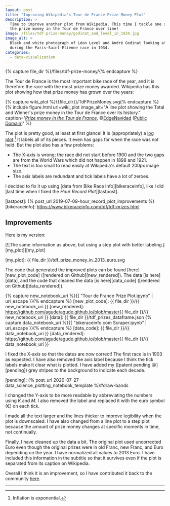 ```yaml
---
layout: post
title: "Improving Wikipedia's Tour de France Prize Money Plot"
description: >
  Time to improve another plot from Wikipedia. This time I tackle one showing
  the prize money in the Tour de France over time!
image: /files/tdf-prize-money/godinat_and_level_in_1934.jpg
image_alt: >
  Black and white photograph of Léon Level and André Godinat looking at a map
  during the Paris–Saint-Etienne race in 1934.
categories:
  - data-visualization
---
```


{% capture file_dir %}/files/tdf-prize-money/{% endcapture %}

The Tour de France is the most important bike race of the year, and it is
therefore the race with the most prize money awarded. Wikipedia has this plot
showing how that prize money has grown over the years:

{% capture wiki_plot %}{{file_dir}}/TdFPrizeMoney.svg{% endcapture %}
{% include figure.html
  url=wiki_plot
  image_alt="A line plot showing the Total and Winner's prize money in the
  Tour de France over its history."
  caption='<a
  href="https://en.wikipedia.org/wiki/File:TdFPrizeMoney.svg"><em>Prize money in the Tour de France</em></a>, ©<a
  href="https://en.wikipedia.org/wiki/User:EdgeNavidad">EdgeNavidad</a>
  (<a href="https://en.wikipedia.org/wiki/Public_domain">Public Domain</a>)'
%}

The plot is pretty good, at least at first glance! It is (appropriately) a
[log plot][log_wiki].[^1] It labels all of its pieces. It even has gaps for
when the race was not held. But the plot also has a few problems:

[log_wiki]: https://en.wikipedia.org/wiki/Semi-log_plot

- The X-axis is wrong; the race did not start before 1900 and the two gaps are
from the World Wars which did not happen in 1898 and 1921.
- The text is too small to read easily at Wikipedia's default 200px image
size.
- The axis labels are redundant and tick labels have a lot of zeroes.

I decided to fix it up using [data from Bike Race Info][bikeraceinfo], like I
did [last time when I fixed the _Hour Record Plot_][lastpost].

[lastpost]: {% post_url 2019-07-09-hour_record_plot_improvements %}
[bikeraceinfo]: https://www.bikeraceinfo.com/tdf/tdf-prizes.html

## Improvements

Here is my version:

[![The same information as above, but using a step plot with better labeling.][my_plot]][my_plot]

[my_plot]: {{ file_dir }}/tdf_prize_money_in_2013_euro.svg

The code that generated the improved plots can be found [here][new_plot_code]
([rendered on Github][new_rendered]). The data [is here][data], and the code
that cleaned the data [is here][data_code] ([rendered on
Github][data_rendered]).

{% capture new_notebook_uri %}{{ "Tour de France Prize Plot.ipynb" | uri_escape }}{% endcapture %}
[new_plot_code]: {{ file_dir }}/{{ new_notebook_uri }}
[new_rendered]: https://github.com/agude/agude.github.io/blob/master{{ file_dir }}/{{ new_notebook_uri }}
[data]: {{ file_dir }}/tdf_prizes_dataframe.json
{% capture data_notebook_uri %}{{ "bikeraceinfo.com Scraper.ipynb" | uri_escape }}{% endcapture %}
[data_code]: {{ file_dir }}/{{ data_notebook_uri }}
[data_rendered]: https://github.com/agude/agude.github.io/blob/master{{ file_dir }}/{{ data_notebook_uri }}


I fixed the X-axis so that the dates are now correct! The first race is in
1903 as expected. I have also removed the axis label because I think the tick
labels make it clear what is plotted. I have added my ([patent pending
😛][pending]) grey stripes to the background to indicate each decade.

[pending]: {% post_url 2020-07-27-data_science_plotting_notebook_template %}#draw-bands

I changed the Y-axis to be more readable by abbreviating the numbers using
_K_ and _M_. I also removed the label and replaced it with the euro symbol (€)
on each tick.

I made all the text larger and the lines thicker to improve legibility when the plot
is downscaled. I have also changed from a line plot to a step plot because the amount 
of prize money changes at specific moments in time, not continually.

Finally, I have cleaned up the data a bit. The original plot used uncorrected
Euro even though the original prizes were in old Franc, new Franc, and Euro
depending on the year. I have normalized all values to
2013 Euro. I have included this information in the subtitle so that it
survives even if the plot is separated from its caption on Wikipedia.

Overall I think it is an improvement, so I have contributed it back to the
community [here][plot_link].

[plot_link]: https://commons.wikimedia.org/wiki/File:Tdf_prize_money_in_2013_euro.svg

---
[^1]: Inflation is exponential.
